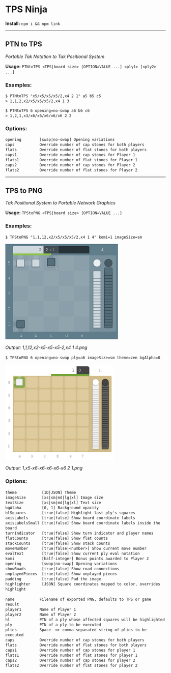 TPS Ninja
===

**Install:** `npm i && npm link`

---

## PTN to TPS
*Portable Tak Notation to Tak Positional System*

**Usage:** `PTNtoTPS <TPS|board size> [OPTION=VALUE ...] <ply1> [<ply2> ...]`

### Examples:

```
$ PTNtoTPS "x5/x5/x5/x5/2,x4 2 1" a5 b5 c5
> 1,1,2,x2/x5/x5/x5/2,x4 1 3
```

```
$ PTNtoTPS 6 opening=no-swap a6 b6 c6
> 1,2,1,x3/x6/x6/x6/x6/x6 2 2
```

### Options:
```
opening        [swap|no-swap] Opening variations
caps           Override number of cap stones for both players
flats          Override number of flat stones for both players
caps1          Override number of cap stones for Player 1
flats1         Override number of flat stones for Player 1
caps2          Override number of cap stones for Player 2
flats2         Override number of flat stones for Player 2
```

---

## TPS to PNG
*Tak Positional System to Portable Network Graphics*

**Usage:** `TPStoPNG <TPS|board size> [OPTION=VALUE ...]`

### Examples:

`$ TPStoPNG "1,1,12,x2/x5/x5/x5/2,x4 1 4" komi=1 imageSize=sm`

![Example 1](/1,1,12,x2-x5-x5-x5-2,x4%201%204.png)

*Output: 1,1,12,x2-x5-x5-x5-2,x4 1 4.png*

`$ TPStoPNG 6 opening=no-swap ply=a6 imageSize=sm theme=zen bgAlpha=0`

![Example 2](/1,x5-x6-x6-x6-x6-x6%202%201.png)

*Output: 1,x5-x6-x6-x6-x6-x6 2 1.png*

### Options:
```
theme           [ID|JSON] Theme
imageSize       [xs|sm|md|lg|xl] Image size
textSize        [xs|sm|md|lg|xl] Text size
bgAlpha         [0, 1] Background opacity
hlSquares       [true|false] Highlight last ply's squares
axisLabels      [true|false] Show board coordinate labels
axisLabelsSmall [true|false] Show board coordinate labels inside the board
turnIndicator   [true|false] Show turn indicator and player names
flatCounts      [true|false] Show flat counts
stackCounts     [true|false] Show stack counts
moveNumber      [true|false|<number>] Show current move number
evalText        [true|false] Show current ply eval notation
komi            [half-integer] Bonus points awarded to Player 2
opening         [swap|no-swap] Opening variations
showRoads       [true|false] Show road connections
unplayedPieces  [true|false] Show unplayed pieces
padding         [true|false] Pad the image
highlighter     [JSON] Square coordinates mapped to color, overrides highlight

name           Filename of exported PNG, defaults to TPS or game result
player1        Name of Player 1
player2        Name of Player 2
hl             PTN of a ply whose affected squares will be highlighted
ply            PTN of a ply to be executed
plies          Space- or comma-separated string of plies to be executed
caps           Override number of cap stones for both players
flats          Override number of flat stones for both players
caps1          Override number of cap stones for player 1
flats1         Override number of flat stones for player 1
caps2          Override number of cap stones for player 2
flats2         Override number of flat stones for player 2
```

